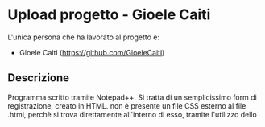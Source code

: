 # Upload progetto - Gioele Caiti 
L'unica persona che ha lavorato al progetto è: 
- Gioele Caiti (https://github.com/GioeleCaiti)

## Descrizione
Programma scritto tramite Notepad++. Si tratta di un semplicissimo form di registrazione, creato in HTML. non è presente un file CSS esterno al file .html, perchè si trova direttamente all'interno di esso, tramite l'utilizzo dello <style>. 

E' presente una pagina PHP di risposta, perchè una volta che l'utente inserirà i propri dati, sarà "costretto" a premere sul tasto INVIA DATI, per la "conferma" dell'inserimento dei propri dati. 
  ```bash
<input type="submit" value="INVIA DATI">
```
Se vuole eliminare tutti i dati presenti per qualsiasi motivo, premerà invece sul bottone ANNULLA. 
 ```bash
<input type="reset" value="ANNULLA">
```

  ## Divisione progetto 
Il progetto è diviso in due file: il primo (ovvero il file HTML),si chiama Simulazione_Di_Verifica_Sui_Form.html, mentre il secondo (ovvero il file PHP), quindi il file di risposta, si chiama registrazione.php.
	
	
	
- Per avviare il progetto, basterà semplicemente aprirlo con Google Chrome, direttamente dalla cartella nella quale abbiamo inserito il file. 

